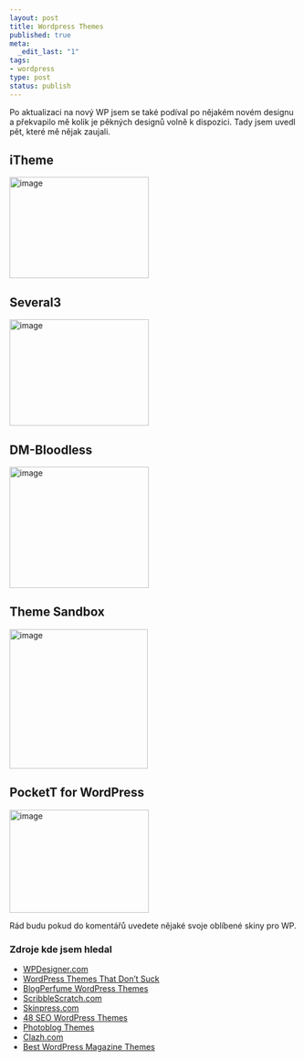```yaml
--- 
layout: post
title: Wordpress Themes
published: true
meta: 
  _edit_last: "1"
tags: 
- wordpress
type: post
status: publish
---
```

Po aktualizaci na nový WP jsem se také podíval po nějakém novém designu a překvapilo mě kolik je pěkných designů volně k dispozici. Tady jsem uvedl pět, které mě nějak zaujali.
<h2>iTheme</h2>
<a href="http://www.ndesign-studio.com/resources/wp-themes/itheme/"><img style="border-top-width: 0px; border-left-width: 0px; border-bottom-width: 0px; border-right-width: 0px" src="http://blog.prskavec.net/wp-content/uploads/2008/04/image3.png" border="0" alt="image" width="244" height="177" /></a>
<h2>Several3</h2>
<a href="http://themespack.com/several3-wordpress-theme.html"><img style="border-right: 0px; border-top: 0px; border-left: 0px; border-bottom: 0px" src="http://blog.prskavec.net/wp-content/uploads/2008/04/image4.png" border="0" alt="image" width="244" height="186" /></a>
<h2>DM-Bloodless</h2>
<a href="http://deafmusician.com/dm-bloodless/"><img style="border-right: 0px; border-top: 0px; border-left: 0px; border-bottom: 0px" src="http://blog.prskavec.net/wp-content/uploads/2008/04/image5.png" border="0" alt="image" width="244" height="212" /></a>
<h2>Theme Sandbox</h2>
<a href="http://demo.ifelse.co.uk/"><img style="border-right: 0px; border-top: 0px; border-left: 0px; border-bottom: 0px" src="http://blog.prskavec.net/wp-content/uploads/2008/04/image6.png" border="0" alt="image" width="242" height="244" /></a>
<h2>PocketT for WordPress</h2>
<a href="http://www.nyssajbrown.net/pockett/"><img style="border-right: 0px; border-top: 0px; border-left: 0px; border-bottom: 0px" src="http://blog.prskavec.net/wp-content/uploads/2008/04/image7.png" border="0" alt="image" width="244" height="180" /></a>

Rád budu pokud do komentářů uvedete nějaké svoje oblíbené skiny pro WP.
<h3>Zdroje kde jsem hledal</h3>
<ul>
	<li><a href="http://www.wpdesigner.com/">WPDesigner.com</a></li>
	<li><a href="http://wordpressthemesthatdontsuck.com/">WordPress Themes That Don’t Suck</a></li>
	<li><a href="http://www.blogperfume.com/category/wordpress-theme/">BlogPerfume WordPress Themes</a></li>
	<li><a href="http://scribblescratch.com/themes">ScribbleScratch.com</a></li>
	<li><a href="http://www.skinpress.com/category/wordpress/">Skinpress.com</a></li>
	<li><a href="http://courtneytuttle.com/seo-wordpress-themes/">48 SEO WordPress Themes</a></li>
	<li><a href="http://www.teknobites.com/2007/08/30/photoblog-themes-for-wordpress/">Photoblog Themes</a></li>
	<li><a href="http://www.clazh.com/free-magazine-style-wordpress-themes-and-more/">Clazh.com</a></li>
	<li><a href="http://themeplayground.com/the-best-wordpress-magazine-themes-available">Best WordPress Magazine Themes</a></li>
</ul>
